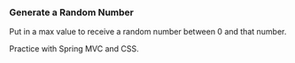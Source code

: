 ### Generate a Random Number

Put in a max value to receive a random number between 0 and that number.

Practice with Spring MVC and CSS.